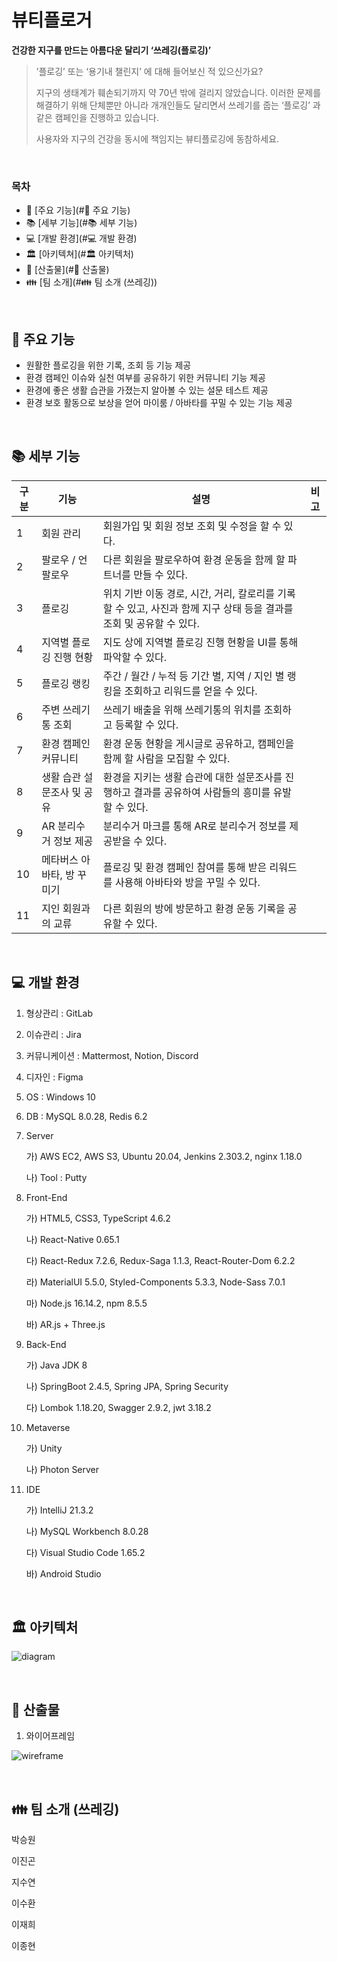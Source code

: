 # 뷰티플로거

**건강한 지구를 만드는 아름다운 달리기 ‘쓰레깅(플로깅)’**

> ’플로깅’ 또는 ‘용기내 챌린지’ 에 대해 들어보신 적 있으신가요?
>
> 지구의 생태계가 훼손되기까지 약 70년 밖에 걸리지 않았습니다. 이러한 문제를 해결하기 위해 단체뿐만 아니라 개개인들도 달리면서 쓰레기를 줍는 ‘플로깅’ 과 같은 캠페인을 진행하고 있습니다.
>
> 사용자와 지구의 건강을 동시에 책임지는 뷰티플로깅에 동참하세요.

<br>

### 목차

- :book: [주요 기능](#:book: 주요 기능)
- :books: [세부 기능](#:books: 세부 기능)
- :computer: [개발 환경](#:computer: 개발 환경)
- :classical_building: [아키텍쳐](#:classical_building: 아키텍처)
- :bookmark_tabs: [산출물](#:bookmark_tabs: 산출물)
- :family: [팀 소개](#:family: 팀 소개 (쓰레깅))

<br>

## :book: 주요 기능

- 원활한 플로깅을 위한 기록, 조회 등 기능 제공
- 환경 캠페인 이슈와 실천 여부를 공유하기 위한 커뮤니티 기능 제공
- 환경에 좋은 생활 습관을 가졌는지 알아볼 수 있는 설문 테스트 제공
- 환경 보호 활동으로 보상을 얻어 마이룸 / 아바타를 꾸밀 수 있는 기능 제공

<br>

## :books: 세부 기능

| 구분 | 기능                       | 설명                                                         | 비고 |
| ---- | -------------------------- | ------------------------------------------------------------ | ---- |
| 1    | 회원 관리                  | 회원가입 및 회원 정보 조회 및 수정을 할 수 있다.             |      |
| 2    | 팔로우 / 언팔로우          | 다른 회원을 팔로우하여 환경 운동을 함께 할 파트너를 만들 수 있다. |      |
| 3    | 플로깅                     | 위치 기반 이동 경로, 시간, 거리, 칼로리를 기록할 수 있고, 사진과 함께 지구 상태 등을 결과를 조회 및 공유할 수 있다. |      |
| 4    | 지역별 플로깅 진행 현황    | 지도 상에 지역별 플로깅 진행 현황을 UI를 통해 파악할 수 있다. |      |
| 5    | 플로깅 랭킹                | 주간 / 월간 / 누적 등 기간 별, 지역 / 지인 별 랭킹을 조회하고 리워드를 얻을 수 있다. |      |
| 6    | 주변 쓰레기통 조회         | 쓰레기 배출을 위해 쓰레기통의 위치를 조회하고 등록할 수 있다. |      |
| 7    | 환경 캠페인 커뮤니티       | 환경 운동 현황을 게시글로 공유하고, 캠페인을 함께 할 사람을 모집할 수 있다. |      |
| 8    | 생활 습관 설문조사 및 공유 | 환경을 지키는 생활 습관에 대한 설문조사를 진행하고 결과를 공유하여 사람들의 흥미를 유발할 수 있다. |      |
| 9    | AR 분리수거 정보 제공      | 분리수거 마크를 통해 AR로 분리수거 정보를 제공받을 수 있다.  |      |
| 10   | 메타버스 아바타, 방 꾸미기 | 플로깅 및 환경 캠페인 참여를 통해 받은 리워드를 사용해 아바타와 방을 꾸밀 수 있다. |      |
| 11   | 지인 회원과의 교류         | 다른 회원의 방에 방문하고 환경 운동 기록을 공유할 수 있다.   |      |

<br>

## :computer: 개발 환경

1. 형상관리 : GitLab

2. 이슈관리 : Jira

3. 커뮤니케이션 : Mattermost, Notion, Discord

4. 디자인 : Figma

5. OS : Windows 10

6. DB : MySQL 8.0.28, Redis 6.2

7. Server

   가) AWS EC2, AWS S3, Ubuntu 20.04, Jenkins 2.303.2, nginx 1.18.0

   나) Tool : Putty

8. Front-End

   가) HTML5, CSS3, TypeScript 4.6.2

   나) React-Native 0.65.1

   다) React-Redux 7.2.6, Redux-Saga 1.1.3, React-Router-Dom 6.2.2

   라) MaterialUI 5.5.0, Styled-Components 5.3.3, Node-Sass 7.0.1

   마) Node.js 16.14.2, npm 8.5.5

   바) AR.js + Three.js

9. Back-End

   가) Java JDK 8

   나) SpringBoot 2.4.5, Spring JPA, Spring Security

   다) Lombok 1.18.20, Swagger 2.9.2, jwt 3.18.2

10. Metaverse

    가) Unity

    나) Photon Server

11. IDE

    가) IntelliJ 21.3.2

    나) MySQL Workbench 8.0.28

    다) Visual Studio Code 1.65.2

    바) Android Studio

<br>

## :classical_building: 아키텍처

![diagram](https://user-images.githubusercontent.com/87461594/163529463-ec963eb1-148b-4813-801a-bfce80b186bb.png)

<br>

## :bookmark_tabs: 산출물

1. 와이어프레임

![wireframe](https://user-images.githubusercontent.com/87461594/163529466-ba846406-c920-40a2-8246-78d28c285b8d.png)

<br>

## :family: 팀 소개 (쓰레깅)

박승원

이진곤

지수연

이수환

이재희

이종현
